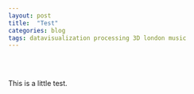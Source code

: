 ```yaml
---
layout: post
title:  "Test"
categories: blog 
tags: datavisualization processing 3D london music
---
```

<script src="//toolness.github.io/p5.js-widget/p5-widget.js"></script>

<pre>
<script type="text/p5">

function setup() {                          
  createCanvas(windowWidth, windowHeight);
   background(13,30,46);   
  fill(69,86,93);  
    textFont('Helvetica');
    textSize(windowWidth/45);
    text("Draw a star-sprangled Sky by pressing the Mouse.",windowWidth/25,windowHeight/25, 200,200);
    fill(255); 
    arc(windowWidth/2,windowHeight/8,80,80,PI+HALF_PI,TWO_PI+HALF_PI);  
  
}

function draw() {      
 var rad =random(1,15); 
  var jit = pow(frameCount%3,3);               

    //console.log(jit);

if (mouseIsPressed) {
   fill(255);
   noStroke();
  ellipse(mouseX, mouseY, rad +jit, rad+ jit);


}

resetbutton();

if (mouseX < windowWidth-50 & mouseX > windowWidth-70 & mouseY < windowHeight-50 & mouseY > windowHeight-80) {
  background(3,30,46);
    fill(69,86,93);  
    textFont('Helvetica');
    textSize(windowWidth/45);
    text("Draw a star-sprangled Sky by pressing the Mouse.",windowWidth/25,windowHeight/25, 200,200);
    fill(255); 
    arc(windowWidth/2,windowHeight/8,80,80,PI+HALF_PI,TWO_PI+HALF_PI);  
}


}


function resetbutton() {
  push();
  stroke(69,86,93);  
  strokeWeight(6);
  line(windowWidth-50,windowHeight-80,windowWidth-80,windowHeight-50);
  line(windowWidth-80,windowHeight-80,windowWidth-50,windowHeight-50);
pop();
}

</script>
</pre>


This is a little test.